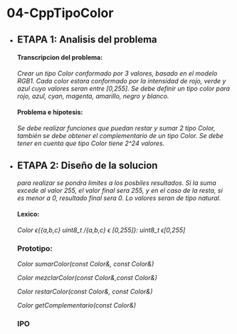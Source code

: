 # 04-CppTipoColor

- ## ETAPA 1: Analisis del problema
   #### Transcripcion del problema: 
   _Crear un tipo Color conformado por 3 valores, basado en el modelo RGB1. Cada color estara conformado por la intensidad de rojo, verde y azul cuyo valores seran entre [0,255]. Se debe definir un tipo color para rojo, azul, cyan, magenta, amarillo, negro y blanco._
   
   #### Problema e hipotesis:
   _Se debe realizar funciones que puedan restar y sumar 2 tipo Color, también se debe obtener el complementario de un tipo Color. Se debe tener en cuenta que tipo Color tiene 2^24 valores._

- ## ETAPA 2: Diseño de la solucion
  _para realizar se pondra limites a los posbiles resultados. Si la suma excede al valor 255, el valor final sera 255, y en el caso de la resta, si es menor a 0, resultado final sera 0. Lo valores seran de tipo natural._
   #### Lexico:
   _Color ϵ{{a,b,c} uint8_t /{a,b,c} ϵ [0,255]}: uint8_t ϵ[0,255]_
   
   ### Prototipo:
   _Color sumarColor(const Color&, const Color&)_
   
	_Color mezclarColor(const Color&,const Color&)_
   
	_Color restarColor(const Color&, const Color&)_
   
	_Color getComplementario(const Color&)_

   ### IPO
   
   
